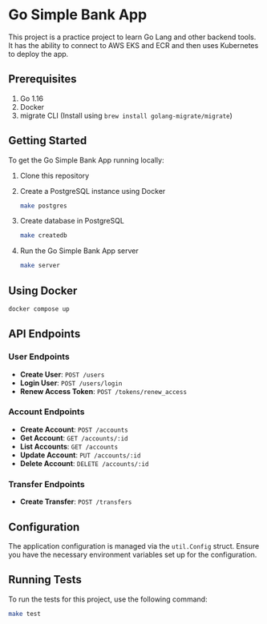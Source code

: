 # Go Simple Bank App

This project is a practice project to learn Go Lang and other backend tools. It has the ability to connect to AWS EKS and ECR and then uses Kubernetes to deploy the app.

## Prerequisites

1. Go 1.16
2. Docker
3. migrate CLI (Install using `brew install golang-migrate/migrate`)

## Getting Started

To get the Go Simple Bank App running locally:

1. Clone this repository
2. Create a PostgreSQL instance using Docker

    ```bash
    make postgres
    ```

3. Create database in PostgreSQL

    ```bash
    make createdb
    ```

4. Run the Go Simple Bank App server

    ```bash
    make server
    ```

## Using Docker

```bash
docker compose up
```


## API Endpoints

### User Endpoints

- **Create User**: `POST /users`
- **Login User**: `POST /users/login`
- **Renew Access Token**: `POST /tokens/renew_access`

### Account Endpoints

- **Create Account**: `POST /accounts`
- **Get Account**: `GET /accounts/:id`
- **List Accounts**: `GET /accounts`
- **Update Account**: `PUT /accounts/:id`
- **Delete Account**: `DELETE /accounts/:id`

### Transfer Endpoints

- **Create Transfer**: `POST /transfers`

## Configuration

The application configuration is managed via the `util.Config` struct. Ensure you have the necessary environment variables set up for the configuration.

## Running Tests

To run the tests for this project, use the following command:

```bash
make test
